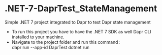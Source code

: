 # .NET-7-DaprTest_StateManagement
Simple .NET 7 project  integrated to Dapr to test Dapr state management

- To run this project you have to have the .NET 7  SDK as well Dapr CLI installed to your machine.
- Navigate to the project folder and run this command :  
  dapr run --app-id DaprTest dotnet run
